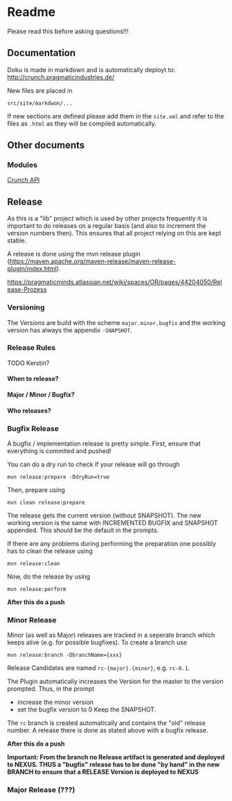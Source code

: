 # Readme
Please read this before asking questions!!!

## Documentation

Doku is made in markdown and is automatically deployt to:
http://crunch.pragmaticindustries.de/

New files are placed in
```
src/site/markdwon/...
```
If new sections are defined please add them in the `site.xml` and refer to the files as `.html` as they will be compiled automatically.

## Other documents
### Modules

[Crunch API](api/README.MD)

## Release
As this is a "lib" project which is used by other projects frequently it is important to do releases on a regular basis (and also to increment the version numbers then).
This ensures that all project relying on this are kept stable.

A release is done using the mvn release plugin (https://maven.apache.org/maven-release/maven-release-plugin/index.html).

https://pragmaticminds.atlassian.net/wiki/spaces/OR/pages/44204050/Release-Prozess

### Versioning

The Versions are build with the scheme `major.minor.bugfix` and the working version has always the appendix `-SNAPSHOT`.

### Release Rules

TODO Kerstin?

#### When to release?

#### Major / Minor / Bugfix?

#### Who releases?

### Bugfix Release

A bugfix / implementation release is pretty simple.
First, ensure that everything is commited and pushed!

You can do a dry run to check if your release will go through

```
mvn release:prepare -DdryRun=true
```

Then, prepare using
```
mvn clean release:prepare
```
The release gets the current version (without SNAPSHOT).
The new working version is the same with INCREMENTED BUGFIX and SNAPSHOT appended.
This should be the default in the prompts.

If there are any problems during performing the preparation one possibly has to clean the release using
```
mvn release:clean
```

Now, do the release by using
```
mvn release:perform
```

**After this do a push**

### Minor Release

Minor (as well as Major) releases are tracked in a seperate branch which keeps alive (e.g. for possible bugfixes).
To create a branch use

```
mvn release:branch -DbranchName={xxx}
```
Release Candidates are named `rc-{major}.{minor}`, e.g. `rc-0.1`.

The Plugin automatically increases the Version for the master to the version prompted.
Thus, in the prompt
* increase the minor version
* set the bugfix version to 0
Keep the SNAPSHOT.

The `rc` branch is created automatically and contains the "old" release number.
A release there is done as stated above with a bugfix release.

**After this do a push**

**Important: From the branch no Release artifact is generated and deployed to NEXUS. THUS a "bugfix" release has to be done "by hand" in the new BRANCH to ensure that a RELEASE Version is deployed to NEXUS**

### Major Release (???)